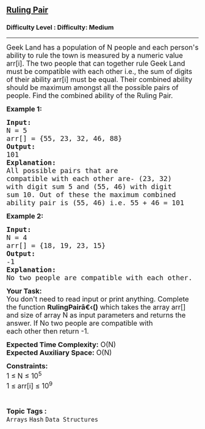 <h2><a href="https://www.geeksforgeeks.org/problems/ruling-pair--141631/1?page=2&difficulty=Medium&status=unsolved&sortBy=submissions">Ruling Pair</a></h2><h3>Difficulty Level : Difficulty: Medium</h3><hr><div class="problems_problem_content__Xm_eO"><p><span style="font-size:18px">Geek Land has a population of N people and each person's ability to rule the town is measured by a numeric value arr[i]. The two people that can together rule Geek Land must be compatible with each other i.e.,&nbsp;the sum of digits of their ability arr[i]&nbsp;must be equal. Their combined ability should be maximum amongst all the possible pairs of people.&nbsp;Find the combined ability of the Ruling Pair.</span></p>

<p><span style="font-size:18px"><strong>Example 1:</strong></span></p>

<pre><span style="font-size:18px"><strong>Input:
</strong>N = 5
arr[] = {55, 23, 32, 46, 88}
<strong>Output:</strong>
101
<strong>Explanation:</strong>
All possible pairs that are 
compatible with each other are-&nbsp;(23, 32) 
with digit sum 5 and&nbsp;(55, 46) with digit 
sum 10. Out of these the maximum combined 
ability pair is (55, 46) i.e. 55 + 46 = 101</span>
</pre>

<p><span style="font-size:18px"><strong>Example 2:</strong></span></p>

<pre><span style="font-size:18px"><strong>Input:
</strong>N = 4
arr[] = {18, 19, 23, 15}
<strong>Output:</strong>
-1
<strong>Explanation:</strong>
No two people are compatible with each other.&nbsp;
</span></pre>

<p><span style="font-size:18px"><strong>Your Task: </strong>&nbsp;<br>
You don't need to read input or print anything. Complete the function <strong>RulingPairâ€‹</strong><strong>()</strong> which takes the array arr[] and&nbsp;size of array N as input parameters and returns the answer. If No two people are compatible with<br>
each other&nbsp;then return&nbsp;-1.</span></p>

<p><span style="font-size:18px"><strong>Expected Time Complexity:</strong> O(N)<br>
<strong>Expected Auxiliary Space:</strong> O(N)</span></p>

<p><span style="font-size:18px"><strong>Constraints:</strong><br>
1 ≤ N ≤ 10<sup>5</sup>&nbsp;<br>
1 ≤ arr[i] ≤ 10<sup>9</sup></span></p>
</div><br><p><span style=font-size:18px><strong>Topic Tags : </strong><br><code>Arrays</code>&nbsp;<code>Hash</code>&nbsp;<code>Data Structures</code>&nbsp;